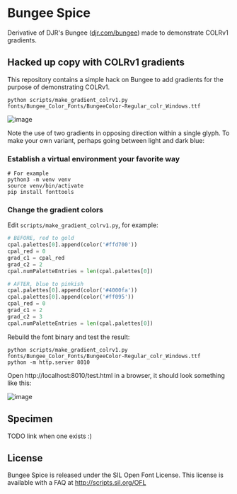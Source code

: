 # Bungee Spice

Derivative of DJR's Bungee ([djr.com/bungee](https://djr.com/bungee)) made to demonstrate COLRv1 gradients.

## Hacked up copy with COLRv1 gradients

This repository contains a simple hack on Bungee to add gradients for the purpose of demonstrating COLRv1.

```
python scripts/make_gradient_colrv1.py fonts/Bungee_Color_Fonts/BungeeColor-Regular_colr_Windows.ttf
```

![image](https://user-images.githubusercontent.com/6466432/145077040-422a5b03-4874-4bcc-ac72-ae8adfe0c135.png)

Note the use of two gradients in opposing direction within a single glyph. To make your own variant, perhaps going
between light and dark blue:

### Establish a virtual environment your favorite way

```
# For example
python3 -m venv venv
source venv/bin/activate
pip install fonttools
```

### Change the gradient colors

Edit `scripts/make_gradient_colrv1.py`, for example:

```python
# BEFORE, red to gold
cpal.palettes[0].append(color('#ffd700'))
cpal_red = 0
grad_c1 = cpal_red
grad_c2 = 2
cpal.numPaletteEntries = len(cpal.palettes[0])
```

```python
# AFTER, blue to pinkish
cpal.palettes[0].append(color('#4000fa'))
cpal.palettes[0].append(color('#ff095'))
cpal_red = 0
grad_c1 = 2
grad_c2 = 3
cpal.numPaletteEntries = len(cpal.palettes[0])
```

Rebuild the font binary and test the result:

```shell
python scripts/make_gradient_colrv1.py fonts/Bungee_Color_Fonts/BungeeColor-Regular_colr_Windows.ttf
python -m http.server 8010
```

Open http://localhost:8010/test.html in a browser, it should look something like this:

![image](https://user-images.githubusercontent.com/6466432/145114577-9297eaed-ffdd-4a75-9ccd-f02162328850.png)

## Specimen

TODO link when one exists :)

## License

Bungee Spice is released under the SIL Open Font License. This license is available with a FAQ at <http://scripts.sil.org/OFL>

